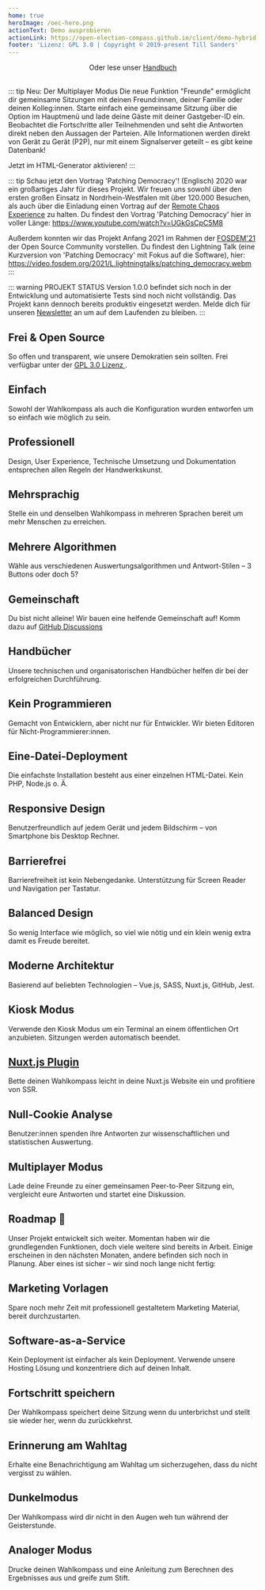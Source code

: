 ```yaml
---
home: true
heroImage: /oec-hero.png
actionText: Demo ausprobieren
actionLink: https://open-election-compass.github.io/client/demo-hybrid.html
footer: 'Lizenz: GPL 3.0 | Copyright © 2019-present Till Sanders'
---
```


<div style="text-align: center">
  <Bit/>
  Oder lese unser <a href="/de/guide/organisation/01-introduction.html">Handbuch</a>
  <br><br>
</div>

::: tip Neu: Der Multiplayer Modus <Badge text="alpha" type="error"/>
Die neue Funktion "Freunde" ermöglicht dir gemeinsame Sitzungen mit deinen Freund:innen, deiner
Familie oder deinen Kolleg:innen. Starte einfach eine gemeinsame Sitzung über die Option im
Hauptmenü und lade deine Gäste mit deiner Gastgeber-ID ein. Beobachtet die Fortschritte aller
Teilnehmenden und seht die Antworten direkt neben den Aussagen der Parteien. Alle Informationen
werden direkt von Gerät zu Gerät (P2P), nur mit einem Signalserver geteilt – es gibt keine
Datenbank!

Jetzt im HTML-Generator aktivieren!
:::

::: tip Schau jetzt den Vortrag 'Patching Democracy'! (Englisch)
2020 war ein großartiges Jahr für dieses Projekt. Wir freuen uns sowohl über den ersten großen
Einsatz in Nordrhein-Westfalen mit über 120.000 Besuchen, als auch über die Einladung einen Vortrag
auf der [Remote Chaos Experience](https://rc3.world/rc3/event/rc3-40403-patching_democracy/) zu
halten. Du findest den Vortrag 'Patching Democracy' hier in voller Länge:
<https://www.youtube.com/watch?v=UGkGsCpC5M8>

Außerdem konnten wir das Projekt Anfang 2021 im Rahmen der [FOSDEM'21](https://fosdem.org/2021/) der
Open Source Community vorstellen. Du findest den Lightning Talk (eine Kurzversion von 'Patching
Democracy' mit Fokus auf die Software), hier: <https://video.fosdem.org/2021/L.lightningtalks/patching_democracy.webm>
:::

::: warning PROJEKT STATUS
Version 1.0.0 befindet sich noch in der Entwicklung und automatisierte Tests sind noch nicht vollständig. Das Projekt kann dennoch bereits produktiv eingesetzt werden. Melde dich für unseren
[Newsletter](http://eepurl.com/gRApTD) an um auf dem Laufenden zu bleiben.
:::

<div class="features">
  <div class="feature">
    <h2>Frei & Open Source</h2>
    <p>
      So offen und transparent, wie unsere Demokratien sein sollten. Frei verfügbar unter der
      <a href="https://github.com/open-election-compass/client/blob/master/LICENSE" rel="noindex,nofollow">
        GPL 3.0 Lizenz
      </a>.
    </p>
  </div>
  <div class="feature">
    <h2>Einfach</h2>
    <p>
      Sowohl der Wahlkompass als auch die Konfiguration wurden entworfen um so einfach wie möglich
      zu sein.
    </p>
  </div>
  <div class="feature">
    <h2>Professionell</h2>
    <p>
      Design, User Experience, Technische Umsetzung und Dokumentation entsprechen allen Regeln der
      Handwerkskunst.
    </p>
  </div>
  <div class="feature">
    <h2>Mehrsprachig</h2>
    <p>
      Stelle ein und denselben Wahlkompass in mehreren Sprachen bereit um mehr Menschen zu
      erreichen.
    </p>
  </div>
  <div class="feature">
    <h2>Mehrere Algorithmen</h2>
    <p>
      Wähle aus verschiedenen Auswertungsalgorithmen und Antwort-Stilen – 3 Buttons oder doch 5?
    </p>
  </div>
  <div class="feature">
    <h2>Gemeinschaft</h2>
    <p>
      Du bist nicht alleine! Wir bauen eine helfende Gemeinschaft auf! Komm dazu auf
      <a href="https://github.com/open-election-compass/client/discussions" rel="noindex,nofollow">GitHub Discussions</a>
    </p>
  </div>
  <div class="feature">
    <h2>Handbücher</h2>
    <p>
      Unsere technischen und organisatorischen Handbücher helfen dir bei der erfolgreichen
      Durchführung.
    </p>
  </div>
  <div class="feature">
    <h2>Kein Programmieren</h2>
    <p>
      Gemacht von Entwicklern, aber nicht nur für Entwickler. Wir bieten Editoren für
      Nicht-Programmierer:innen.
    </p>
  </div>
  <div class="feature">
    <h2>Eine-Datei-Deployment</h2>
    <p>
      Die einfachste Installation besteht aus einer einzelnen HTML-Datei. Kein PHP, Node.js o. Ä.
    </p>
  </div>
  <div class="feature">
    <h2>Responsive Design</h2>
    <p>
      Benutzerfreundlich auf jedem Gerät und jedem Bildschirm – von Smartphone bis Desktop Rechner.
    </p>
  </div>
  <div class="feature">
    <h2>Barrierefrei</h2>
    <p>
      Barrierefreiheit ist kein Nebengedanke. Unterstützung für Screen Reader und Navigation per
      Tastatur.
    </p>
  </div>
  <div class="feature">
    <h2>Balanced Design</h2>
    <p>
      So wenig Interface wie möglich, so viel wie nötig und ein klein wenig extra damit es Freude
      bereitet.
    </p>
  </div>
  <div class="feature">
    <h2>Moderne Architektur</h2>
    <p>Basierend auf beliebten Technologien – Vue.js, SASS, Nuxt.js, GitHub, Jest.</p>
  </div>
  <div class="feature">
    <h2>Kiosk Modus</h2>
    <p>
      Verwende den Kiosk Modus um ein Terminal an einem öffentlichen Ort anzubieten. Sitzungen
      werden automatisch beendet.
    </p>
  </div>
  <div class="feature">
    <h2><a href="https://www.npmjs.com/package/@open-election-compass/client">Nuxt.js Plugin</a></h2>
    <p>Bette deinen Wahlkompass leicht in deine Nuxt.js Website ein und profitiere von SSR.</p>
  </div>
  <div class="feature">
    <h2>Null-Cookie Analyse</h2>
    <p>
      Benutzer:innen spenden ihre Antworten zur wissenschaftlichen und statistischen Auswertung.
    </p>
  </div>
  <div class="feature">
    <h2>Multiplayer Modus</h2>
    <p>
      Lade deine Freunde zu einer gemeinsamen Peer-to-Peer Sitzung ein, vergleicht eure Antworten
      und startet eine Diskussion.
    </p>
  </div>
</div>

## Roadmap :seedling:

Unser Projekt entwickelt sich weiter. Momentan haben wir die grundlegenden Funktionen, doch viele
weitere sind bereits in Arbeit. Einige erscheinen in den nächsten Monaten, andere befinden sich noch
in Planung. Aber eines ist sicher – wir sind noch lange nicht fertig:

<div class="features">
  <div class="feature">
    <h2>Marketing Vorlagen</h2>
    <p>
      Spare noch mehr Zeit mit professionell gestaltetem Marketing Material, bereit durchzustarten.
    </p>
  </div>
  <div class="feature">
    <h2>Software-as-a-Service</h2>
    <p>
      Kein Deployment ist einfacher als kein Deployment. Verwende unsere Hosting Lösung und
      konzentriere dich auf deinen Inhalt.
    </p>
  </div>
  <div class="feature">
    <h2>Fortschritt speichern</h2>
    <p>
      Der Wahlkompass speichert deine Sitzung wenn du unterbrichst und stellt sie wieder her, wenn
      du zurückkehrst.
    </p>
  </div>
  <div class="feature">
    <h2>Erinnerung am Wahltag</h2>
    <p>
      Erhalte eine Benachrichtigung am Wahltag um sicherzugehen, dass du nicht vergisst zu wählen.
    </p>
  </div>
  <div class="feature">
    <h2>Dunkelmodus</h2>
    <p>
      Der Wahlkompass wird dir nicht in den Augen weh tun während der Geisterstunde.
    </p>
  </div>
  <div class="feature">
    <h2>Analoger Modus</h2>
    <p>
      Drucke deinen Wahlkompass und eine Anleitung zum Berechnen des Ergebnisses aus und greife zum Stift.
    </p>
  </div>
</div>

<contributors />
